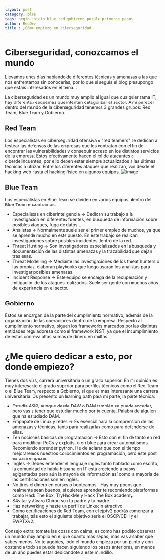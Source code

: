 ```yaml
---
layout: post
category: blue
tags: begin inicio blue red gobierno purple primeros pasos
author: RedDev
title : ¿Cómo empiezo en ciberseguridad
---
```


# Ciberseguridad, conozcamos el mundo
Llevamos unos días hablando de diferentes técnicas y amenazas a las que nos enfrentamos sin conocerlas, por lo que si seguís el blog presupongo que estais interesados en el tema...

La ciberseguridad es un mundo muy amplio al igual que cualquier rama IT, hay diferentes esquemas que intentan categorizar el sector. 
A mi parecer dentro del mundo de la ciberseguridad tenemos 3 grandes grupos: Red Team, Blue Team y Gobierno.

## Red Team
Los especialistas en ciberseguridad ofensiva o "red teamers" se dedican a testear las defensas de las empresas que les contratan con el fin de encontrar las vulnerabilidades y conseguir acceso en los distintos servicios de la empresa.
Estos efectivamente hacen el rol de atacantes o ciberdelincuentes, por ello deben estar siempre actualizados a las últimas técnicas a utilizar. Entre los diferentes ataques que realizan, van desde el hacking web hasta el hacking físico en algunos equipos.
![image](https://github.com/reycotallo98/reycotallo98.github.io/assets/93315382/9fb208cc-a795-44e9-87f6-94b9ba44613b)

## Blue Team
Los especialistas en Blue Team se dividen en varios equipos, dentro del Blue Team encontramos:
  - Especialistas en ciberinteligencia -> Dedican su trabajo a la investigación en diferentes fuentes, en busqueda de información sobre posibles ataques, fuga de datos...
  - Analistas -> Normalmente suele ser el primer empleo de muchos, ya que se aprende mucho en este puesto. En este trabajo se realizan investigaciones sobre posibles incidentes dentro de la red.
  - Threat Hunting -> Son investigadores especializados en la busqueda y documentación de las distintas amenazas y la trazabilidad que dejan tras ellas.
  - Threat Modelling -> Mediante las investigaciones de los threat hunters o las propias, elaboran playbooks que luego usaran los analistas para investigar posibles amenazas.
  - Incident Response -> Este equipo se encarga de la recuperación y mitigación de los ataques realizados. Suele ser gente con muchos años de experiencia en el sector.

## Gobierno 
Estos se encargan de la parte del cumplimiento normativo, además de la organización de las operaciones dentro de la empresa.
Respecto al cumplimiento normativo, siguen los frameworks marcados por las distintas entidades reguladoresa como el framework NIST, ya que el incumplimiento de estas conlleva altas sumas de dinero en multas.

# ¿Me quiero dedicar a esto, por donde empiezo?
Tienes dos vías, carrera universitaria o un grado superior.
En mi opinión es muy interesante el grado superior para perfiles técnicos como el Red Team o el Blue Team, respecto a Gobierno, si que es más interesante una carrera universitaria.
Os presento un learning path para mi parte, la parte técnica:

- Estudia ASIR, aunque desde DAW o DAM también se puede acceder, pero vas a tener que estudiar mucho por tu cuenta. Palabra de alguien que ha estudiado DAM.
- Empapate de Linux y redes -> Es esencial para la comprensión de las amenazas y técnicas, tanto para realizarlas como para defenderse de ellas.
- Ten nociones básicas de programación -> Esto con el fin de tanto en red para modificar PoCs y exploits, o en blue para crear automatismos. Recomiendo aprender python. He de aclarar que con el tiempo mejoraremos nuestros conocimientos en programación, pero este post es para empezar.
- Inglés -> Debes entender el lenguaje inglés tanto hablado como escrito, la comunidad de habla hispana en IT está creciendo a pasos agigantados pero aún la mayoría de información así como la mayoría de las certificaciones son en inglés.
- No tires el dinero en cursos o bootcamps - Hay muy pocos que realmente sean buenos, si quieres aprender te recomiendo plataformas como Hack The Box, TryHackMe y Hack The Box academy.
- S4vitar y Alvaro Chirou son tu padre y tu madre.
- Haz networking y hazte un perfil de LinkedIn atractivo
- Como certificaciones de Red Team, con el ejptv2 podrás comenzar a trabajar, trás esto el siguiente objetivo seria el OSCP/CEH y el EWPTXv2.

Consejo extra: tomate las cosas con calma, es como has podido observar un mundo muy amplio en el que cuanto más sepas, más vas a saber que sabes menos. No te agobies, todo el mundo empieza por un punto y con costancia todo se puede hacer, siguiendo los pasos anteriores, en menos de un año puedes estar dedicandote a este mundillo.
